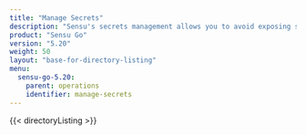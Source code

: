 ```yaml
---
title: "Manage Secrets"
description: "Sensu's secrets management allows you to avoid exposing secrets like usernames and passwords in your Sensu configuration."
product: "Sensu Go"
version: "5.20"
weight: 50
layout: "base-for-directory-listing"
menu:
  sensu-go-5.20:
    parent: operations
    identifier: manage-secrets
---
```


{{< directoryListing >}}
